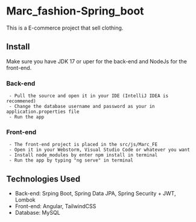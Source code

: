 # Marc_fashion-Spring_boot
  This is a E-commerce project that sell clothing.
## Install
   Make sure you have JDK 17 or uper for the back-end and NodeJs for the front-end.
   ### Back-end
     - Pull the source and open it in your IDE (IntelliJ IDEA is recommened)
     - Change the database username and password as your in application.properties file
     - Run the app
   ### Front-end
     - The front-end project is placed in the src/js/Marc_FE
     - Open it in your Webstorm, Visual Studio Code or whatever you want
     - Install node_modules by enter npm install in terminal
     - Run the app by typing "ng serve" in terminal
## Technologies Used
  - Back-end: Srping Boot, Spring Data JPA, Spring Security + JWT, Lombok
  - Front-end: Angular, TailwindCSS
  - Database: MySQL
